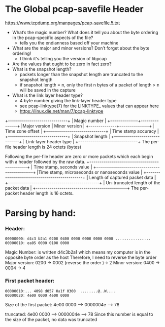 # The Global pcap-savefile Header

https://www.tcpdump.org/manpages/pcap-savefile.5.txt

- What’s the magic number? What does it tell you about the byte ordering in the pcap-specific aspects of the file?
  - tells you the endianness based off your machine
- What are the major and minor versions? Don’t forget about the byte ordering!
  - I think it's telling you the version of libpcap
- Are the values that ought to be zero in fact zero?
- What is the snapshot length?
  - packets longer than the snapshot length are truncated to the snapshot length
  - if snapshot length = n, only the first n bytes of a packet of length > n will be saved in the capture
- What is the link layer header type?
  - 4 byte number giving the link-layer header type
  - see pcap-linktype(7) for the LINKTYPE\_ values that can appear here
  - https://linux.die.net/man/7/pcap-linktype

+------------------------------+
| Magic number |
+--------------+---------------+
|Major version | Minor version |
+--------------+---------------+
| Time zone offset |
+------------------------------+
| Time stamp accuracy |
+------------------------------+
| Snapshot length |
+------------------------------+
| Link-layer header type |
+------------------------------+
The per-file header length is 24 octets (bytes)

Following the per-file header are zero or more packets which each begin with a header
followed by the raw data.
+----------------------------------------------+
| Time stamp, seconds value |
+----------------------------------------------+
|Time stamp, microseconds or nanoseconds value |
+----------------------------------------------+
| Length of captured packet data |
+----------------------------------------------+
| Un-truncated length of the packet data |
+----------------------------------------------+
The per-packet header length is 16 octets.

# Parsing by hand:

### Header:

```console
00000000: d4c3 b2a1 0200 0400 0000 0000 0000 0000 ................
00000010: ea05 0000 0100 0000
```

Magic Number: is written d4c3b2a1 which means my computer is in the opposite byte order as the host
Therefore, I need to reverse the byte order
Major version: 0200 -> 0002 (reverse the order )-> 2
Minor version: 0400 -> 0004 -> 4

### First packet header:

```console
00000010:... 4098 d057 0a1f 0300  ........@..W....
00000020: 4e00 0000 4e00 0000
```

Size of the first packet:
4e00 0000 --> 0000004e --> 78

truncated:
4e00 0000 --> 0000004e --> 78
Since this number is equal to the size of the packet, no data was truncated
